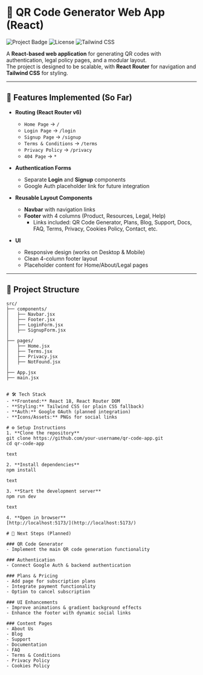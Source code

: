 # 🚀 QR Code Generator Web App (React)

![Project Badge](https://img.shields.io/badge/React-18-blue) ![License](https://img.shields.io/badge/License-MIT-green) ![Tailwind CSS](https://img.shields.io/badge/TailwindCSS-3.3-blueviolet)

A **React-based web application** for generating QR codes with authentication, legal policy pages, and a modular layout.  
The project is designed to be scalable, with **React Router** for navigation and **Tailwind CSS** for styling.

---

## 🚀 Features Implemented (So Far)

- **Routing (React Router v6)**
  - `Home Page` → `/`
  - `Login Page` → `/login`
  - `Signup Page` → `/signup`
  - `Terms & Conditions` → `/terms`
  - `Privacy Policy` → `/privacy`
  - `404 Page` → `*`

- **Authentication Forms**
  - Separate **Login** and **Signup** components
  - Google Auth placeholder link for future integration

- **Reusable Layout Components**
  - **Navbar** with navigation links
  - **Footer** with 4 columns (Product, Resources, Legal, Help)  
    - Links included: QR Code Generator, Plans, Blog, Support, Docs, FAQ, Terms, Privacy, Cookies Policy, Contact, etc.

- **UI**
  - Responsive design (works on Desktop & Mobile)
  - Clean 4-column footer layout
  - Placeholder content for Home/About/Legal pages

---

## 📂 Project Structure

```text
src/
├── components/
│   ├── Navbar.jsx
│   ├── Footer.jsx
│   ├── LoginForm.jsx
│   ├── SignupForm.jsx
│
├── pages/
│   ├── Home.jsx
│   ├── Terms.jsx
│   ├── Privacy.jsx
│   ├── NotFound.jsx
│
├── App.jsx
├── main.jsx


# 🛠️ Tech Stack
- **Frontend:** React 18, React Router DOM  
- **Styling:** Tailwind CSS (or plain CSS fallback)  
- **Auth:** Google OAuth (planned integration)  
- **Icons/Assets:** PNGs for social links  

# ⚙️ Setup Instructions
1. **Clone the repository**
git clone https://github.com/your-username/qr-code-app.git
cd qr-code-app

text

2. **Install dependencies**
npm install

text

3. **Start the development server**
npm run dev

text

4. **Open in browser**  
[http://localhost:5173/](http://localhost:5173/)

# 🔮 Next Steps (Planned)

### QR Code Generator
- Implement the main QR code generation functionality  

### Authentication
- Connect Google Auth & backend authentication  

### Plans & Pricing
- Add page for subscription plans  
- Integrate payment functionality  
- Option to cancel subscription  

### UI Enhancements
- Improve animations & gradient background effects  
- Enhance the footer with dynamic social links  

### Content Pages
- About Us  
- Blog  
- Support  
- Documentation  
- FAQ  
- Terms & Conditions  
- Privacy Policy  
- Cookies Policy  